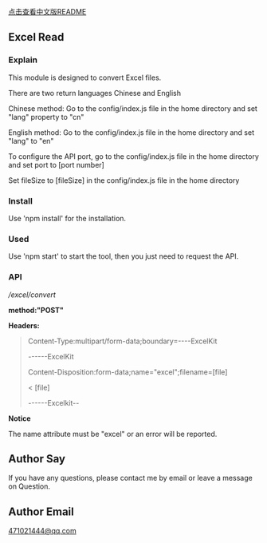 [点击查看中文版README](./README-cn.md)

## Excel Read
### Explain
This module is designed to convert Excel files.

There are two return languages Chinese and English

Chinese method: Go to the config/index.js file in the home directory and set "lang" property to "cn"

English method: Go to the config/index.js file in the home directory and set "lang" to "en"

To configure the API port, go to the config/index.js file in the home directory and set port to [port number]

Set fileSize to [fileSize] in the config/index.js file in the home directory

### Install
Use 'npm install' for the installation.
### Used
Use 'npm start' to start the tool,
then you just need to request the API.
### API
*/excel/convert*

**method:"POST"**

**Headers:**

> Content-Type:multipart/form-data;boundary=----ExcelKit
>
> ------ExcelKit
>
> Content-Disposition:form-data;name="excel";filename=[file]
>
> < [file]
>
> ------Excelkit--

**Notice**

The name attribute must be "excel" or an error will be reported.

## Author Say

If you have any questions, please contact me by email or leave a message on Question.

## Author Email

471021444@qq.com